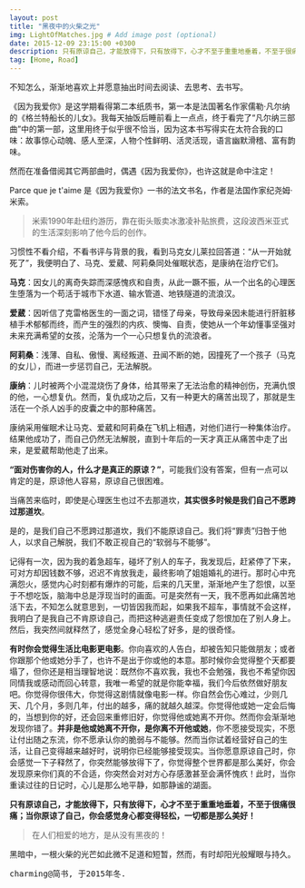 ```yaml
---
layout: post
title: "黑夜中的火柴之光"
img: LightOfMatches.jpg # Add image post (optional)
date: 2015-12-09 23:15:00 +0300
description: 只有原谅自己，才能放得下，只有放得下，心才不至于重重地垂着，不至于很痛很痛；当你原谅了自己，你会感觉身心都变得轻松，一切都是那么美好,黑暗中，一根火柴的光芒如此微不足道和短暂，然而，有时却阳光般耀眼与持久。在人们相爱的地方，是从没有黑夜的！
tag: [Home, Road]
---
```



不知怎么，渐渐地喜欢上并愿意抽出时间去阅读、去思考、去书写。

《因为我爱你》是这学期看得第二本纸质书，第一本是法国著名作家儒勒·凡尔纳的《格兰特船长的儿女》。我每天抽饭后睡前看上一点点，终于看完了“凡尔纳三部曲”中的第一部，这里用终于似乎很不恰当，因为这本书写得实在太符合我的口味：故事惊心动魄、感人至深，人物个性鲜明、活灵活现，语言幽默滑稽、富有韵味。

然而在准备借阅其它两部曲时，偶遇《因为我爱你》，也许这就是命中注定！

Parce que je t'aime 是《因为我爱你》一书的法文书名，作者是法国作家纪尧姆·米索。

>米索1990年赴纽约游历，靠在街头贩卖冰激凌补贴旅费，这段波西米亚式的生活深刻影响了他今后的创作。


习惯性不看介绍，不看书评与背景的我，看到马克女儿莱拉回答道：“从一开始就死了”，我便明白了、马克、爱葳、阿莉桑同处催眠状态，是康纳在治疗它们。

**马克**：因女儿的离奇失踪而深感愧疚和自责，从此一蹶不振，从一个出名的心理医生堕落为一个苟活于城市下水道、输水管道、地铁隧道的流浪汉。

**爱葳**：因听信了克雷格医生的一面之词，错怪了母亲，导致母亲因未能进行肝脏移植手术郁郁而终，而产生的强烈的内疚、懊悔、自责，使她从一个年幼懂事坚强对未来充满希望的女孩，沦落为一个一心只想复仇的流浪者。

**阿莉桑**：浅薄、自私、傲慢、离经叛道、丑闻不断的她，因撞死了一个孩子（马克的女儿），而进一步惩罚自己，无法解脱。

**康纳**：儿时被两个小混混烧伤了身体，给其带来了无法治愈的精神创伤，充满仇恨的他，一心想复仇。然而，复仇成功之后，又有一种更大的痛苦出现了，那就是生活在一个杀人凶手的皮囊之中的那种痛苦。

康纳采用催眠术让马克、爱葳和阿莉桑在飞机上相遇，对他们进行一种集体治疗。结果他成功了，而自己仍然无法解脱，直到十年后的一天才真正从痛苦中走了出来，是爱葳帮助他走了出来。

**“面对伤害你的人，什么才是真正的原谅？”**，可能我们没有答案，但有一点可以肯定的是，原谅他人容易，原谅自己很困难。

当痛苦来临时，即使是心理医生也过不去那道坎，**其实很多时候是我们自己不愿跨过那道坎**。

是的，是我们自己不愿跨过那道坎，我们不能原谅自己。我们将“罪责”归咎于他人，以求自己解脱，我们不敢正视自己的“软弱与不能够”。

记得有一次，因为我的着急超车，碰坏了别人的车子，我发现后，赶紧停了下来，可对方却因钱数不够，迟迟不肯放我走，最终影响了姐姐婚礼的进行。那时心中充满怨火，感觉内心时刻都有爆炸的可能，后来的几天里，渐渐地产生了怨恨，以至于不想吃饭，脑海中总是浮现当时的画面。可是突然有一天，我不愿再如此痛苦地活下去，不知怎么就意思到，一切皆因我而起，如果我不超车，事情就不会这样，我明白了是我自己不肯原谅自己，而把这种逃避责任变成了怨恨加在了别人身上。然后，我突然间就释然了，感觉全身心轻松了好多，是的很奇怪。

**有时你会觉得生活比电影更电影**。你向喜欢的人告白，却被告知只能做朋友；或者你跟那个他或她分手了，也许不是出于你或他的本意。那时候你会觉得整个天都要塌了，但你还是相当理智地说：既然你不喜欢我，我也不会勉强，我也不希望你因同情我或感动而回心转意，我唯一希望的就是你能幸福，我们今后依然做好朋友吧。你觉得你很伟大，你觉得这剧情就像电影一样。你自然会伤心难过，少则几天、几个月，多则几年，付出的越多，痛的就越久越深。你觉得他或她一定会后悔的，当想到你的好，还会回来重修旧好，你觉得他或她离不开你。然而你会渐渐地发现你错了。**并非是他或她离不开你，是你离不开他或她**，你不愿接受现实，不愿让付出随之东流，你不愿承认你的脆弱与不能够。然而当你试着经营好自己的生活，让自己变得越来越好时，说明你已经能够接受现实。当你愿意原谅自己时，你会感觉一下子释然了，你突然能够放得下了，你觉得整个世界都是那么美好，你会发现原来你们真的不合适，你突然会对对方心存感激甚至会满怀愧疚！此时，当你重读过往的日记时，心儿是那么地平静，如那静谧的湖面。

**只有原谅自己，才能放得下，只有放得下，心才不至于重重地垂着，不至于很痛很痛；当你原谅了自己，你会感觉身心都变得轻松，一切都是那么美好！**

>在人们相爱的地方，是从没有黑夜的！


黑暗中，一根火柴的光芒如此微不足道和短暂，然而，有时却阳光般耀眼与持久。


 <kbd>charming@简书, 于2015年冬.</kbd>

